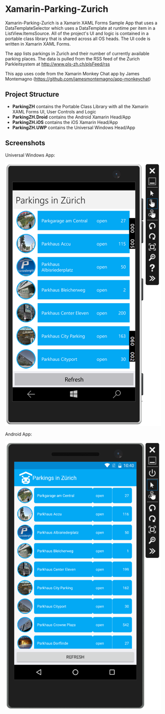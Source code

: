 # Xamarin-Parking-Zurich

Xamarin-Parking-Zurich is a Xamarin XAML Forms Sample App that uses a DataTemplateSelector which uses a DataTemplate at runtime per item in a ListView.ItemsSource. All of the project's UI and logic is contained in a portable class library that is shared across all OS heads. The UI code is written in Xamarin XAML Forms.

The app lists parkings in Zurich and their number of currently available parking places. The data is pulled from the RSS feed of the Zurich Parkleitsystem at http://www.pls-zh.ch/plsFeed/rss

This app uses code from the Xamarin Monkey Chat app by James Montemagno (https://github.com/jamesmontemagno/app-monkeychat)

## Project Structure

- **ParkingZH** contains the Portable Class Library with all the Xamarin XAML Forms UI, User Controls and Logic
- **ParkingZH.Droid** contains the Android Xamarin Head/App
- **ParkingZH.iOS** contains the iOS Xamarin Head/App
- **ParkingZH.UWP** contains the Universal Windows Head/App

## Screenshots

Universal Windows App:

![Universal Windows App](https://github.com/TechPreacher/Xamarin-Parking-Zurich/blob/master/images/windowsuniversal-screen.png)

Android App:

![Android App](https://github.com/TechPreacher/Xamarin-Parking-Zurich/blob/master/images/android-screen.png)
